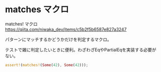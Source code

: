 
# matches マクロ
matches! マクロ
https://qiita.com/niwaka_dev/items/c5b2f5b6587e827a3247

パターンにマッチするかどうかだけを判定するマクロ。

テストで雑に判定したいときに便利。わざわざEqやPartialEqを実装する必要がない。

```rust
assert!(matches!(Some(42), Some(42)));
```
